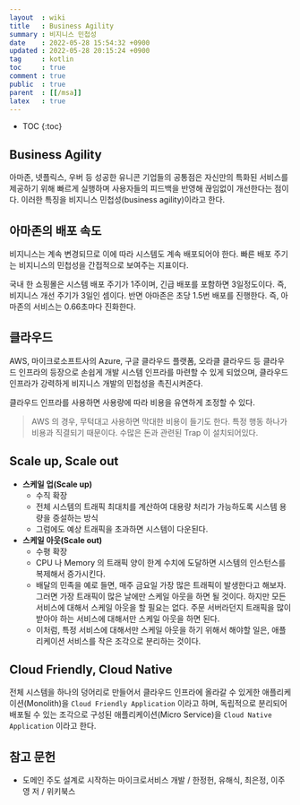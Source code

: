 ```yaml
---
layout  : wiki
title   : Business Agility
summary : 비지니스 민첩성
date    : 2022-05-28 15:54:32 +0900
updated : 2022-05-28 20:15:24 +0900
tag     : kotlin
toc     : true
comment : true
public  : true
parent  : [[/msa]]
latex   : true
---
```

* TOC
{:toc}

## Business Agility

아마존, 넷플릭스, 우버 등 성공한 유니콘 기업들의 공통점은 자신만의 특화된 서비스를 제공하기 위해 빠르게 실행하며 사용자들의 피드백을 반영해 끊임없이 개선한다는 점이다. 이러한 특징을 비지니스 민첩성(business agility)이라고 한다.

## 아마존의 배포 속도

비지니스는 계속 변경되므로 이에 따라 시스템도 계속 배포되어야 한다. 빠른 배포 주기는 비지니스의 민첩성을 간접적으로 보여주는 지표이다.

국내 한 쇼핑몰은 시스템 배포 주기가 1주이며, 긴급 배포를 포함하면 3일정도이다. 즉, 비지니스 개선 주기가 3일인 셈이다. 반면 아마존은 초당 1.5번 배포를 진행한다. 즉, 아마존의 서비스는 0.66초마다 진화한다.

## 클라우드 

AWS, 마이크로소프트사의 Azure, 구글 클라우드 플랫폼, 오라클 클라우드 등 클라우드 인프라의 등장으로 손쉽게 개발 시스템 인프라를 마련할 수 있게 되었으며, 클라우드 인프라가 강력하게 비지니스 개발의 민첩성을 촉진시켜준다.

클라우드 인프라를 사용하면 사용량에 따라 비용을 유연하게 조정할 수 있다.

> AWS 의 경우, 무턱대고 사용하면 막대한 비용이 들기도 한다. 특정 행동 하나가 비용과 직결되기 때문이다. 수많은 돈과 관련된 Trap 이 설치되어있다. 

## Scale up, Scale out

- __스케일 업(Scale up)__
  - 수직 확장
  - 전체 시스템의 트래픽 최대치를 계산하여 대용량 처리가 가능하도록 시스템 용량을 증설하는 방식
  - 그럼에도 예상 트래픽을 초과하면 시스템이 다운된다.
- __스케일 아웃(Scale out)__
  - 수평 확장
  - CPU 나 Memory 의 트래픽 양이 한계 수치에 도달하면 시스템의 인스턴스를 복제해서 증가시킨다.
  - 배달의 민족을 예로 들면, 매주 금요일 가장 많은 트래픽이 발생한다고 해보자. 그러면 가장 트래픽이 많은 날에만 스케일 아웃을 하면 될 것이다. 하지만 모든 서비스에 대해서 스케일 아웃을 할 필요는 없다. 주문 서버라던지 트래픽을 많이 받아야 하는 서비스에 대해서만 스케일 아웃을 하면 된다. 
  - 이처럼, 특정 서비스에 대해서만 스케일 아웃을 하기 위해서 해야할 일은, 애플리케이션 서비스를 작은 조각으로 분리하는 것이다.

## Cloud Friendly, Cloud Native

전체 시스템을 하나의 덩어리로 만들어서 클라우드 인프라에 올라갈 수 있게한 애플리케이션(Monolith)을 `Cloud Friendly Application` 이라고 하며, 독립적으로 분리되어 배포될 수 있는 조각으로 구성된 애플리케이션(Micro Service)을 `Cloud Native Application` 이라고 한다.

## 참고 문헌

- 도메인 주도 설계로 시작하는 마이크로서비스 개발 / 한정헌, 유해식, 최은정, 이주영 저 / 위키북스
